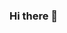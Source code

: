 ### Hi there 👋

<!--
**JaswanthBadvelu/JaswanthBadvelu** is a ✨ _special_ ✨ repository because its `README.md` (this file) appears on your GitHub profile.

- 🔭 I'm currently volunteering as a 𝐌𝐚𝐜𝐡𝐢𝐧𝐞 𝐋𝐞𝐚𝐫𝐧𝐢𝐧𝐠 𝐄𝐧𝐠𝐢𝐧𝐞𝐞𝐫 at 𝐎𝐦𝐝𝐞𝐧𝐚 to develop AI solutions for social good while actively looking for job opportunities in the field of data science and supply chain.

I am a highly analytical Data enthusiastic in a quest for finding ways to integrate Data Science and AI techniques with various fields of Industrial Engineering to enhance business decision-making and performance. I bring a unique blend of Data Science, Supply Chain & Operation Research skills to your company.

𝐈𝐁𝐌 𝐂𝐞𝐫𝐭𝐢𝐟𝐢𝐞𝐝 𝐏𝐫𝐨𝐟𝐞𝐬𝐬𝐢𝐨𝐧𝐚𝐥 𝐃𝐚𝐭𝐚 𝐬𝐜𝐢𝐞𝐧𝐭𝐢𝐬𝐭 | 𝐓𝐚𝐛𝐥𝐞𝐚𝐮 𝐃𝐚𝐭𝐚 𝐒𝐜𝐢𝐞𝐧𝐭𝐢𝐬𝐭 | 𝐂𝐞𝐫𝐭𝐢𝐟𝐢𝐞𝐝 𝐒𝐢𝐱 𝐒𝐢𝐠𝐦𝐚 𝐆𝐫𝐞𝐞𝐧 𝐁𝐞𝐥𝐭

My 𝐝𝐨𝐦𝐚𝐢𝐧 𝐞𝐱𝐩𝐞𝐫𝐭𝐢𝐬𝐞 includes Operations and Supply Chain Management, Lean Manufacturing, Process Optimization using Kaizen, Six Sigma, Lean Manufacturing Methodologies, and Continuous Improvement.

In my free time, I write articles related to Machine learning and deep learning at Medium and have 𝟏𝟎,𝟎𝟎𝟎+ 𝐚𝐜𝐭𝐢𝐯𝐞 𝐦𝐨𝐧𝐭𝐡𝐥𝐲 𝐫𝐞𝐚𝐝𝐞𝐫𝐬.
